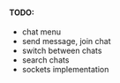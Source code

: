 #### TODO: 
* chat menu
* send message, join chat
* switch between chats
* search chats
* sockets implementation
